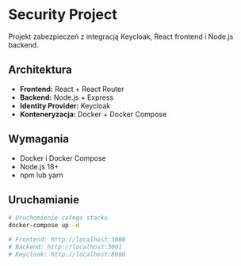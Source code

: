 # Security Project

Projekt zabezpieczeń z integracją Keycloak, React frontend i Node.js backend.

## Architektura

- **Frontend:** React + React Router
- **Backend:** Node.js + Express
- **Identity Provider:** Keycloak
- **Konteneryzacja:** Docker + Docker Compose

## Wymagania

- Docker i Docker Compose
- Node.js 18+
- npm lub yarn

## Uruchamianie

```bash
# Uruchomienie całego stacku
docker-compose up -d

# Frontend: http://localhost:3000
# Backend: http://localhost:3001
# Keycloak: http://localhost:8080
```
